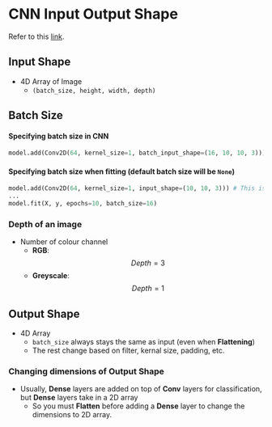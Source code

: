 # CNN Input Output Shape

Refer to this [link](https://towardsdatascience.com/understanding-input-and-output-shapes-in-convolution-network-keras-f143923d56ca).

## Input Shape

- 4D Array of Image
  - `(batch_size, height, width, depth)`

## Batch Size

#### Specifying batch size in CNN

```python
model.add(Conv2D(64, kernel_size=1, batch_input_shape=(16, 10, 10, 3)))
```

#### Specifying batch size when fitting (default batch size will be `None`)

```python
model.add(Conv2D(64, kernel_size=1, input_shape=(10, 10, 3))) # This is not 3D Array! Batch_size is just set to None as default
...
model.fit(X, y, epochs=10, batch_size=16)
```

### Depth of an image

- Number of colour channel
  - **RGB**: $$Depth = 3$$
  - **Greyscale**: $$Depth = 1$$

## Output Shape

- 4D Array 
  - `batch_size` always stays the same as input (even when **Flattening**)
  - The rest change based on filter, kernal size, padding, etc.

### Changing dimensions of Output Shape

- Usually, **Dense** layers are added on top of **Conv** layers for classification, but **Dense** layers take in a 2D array
  - So you must **Flatten** before adding a **Dense** layer to change the dimensions to 2D array.

